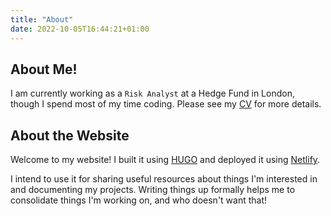 ```yaml
---
title: "About"
date: 2022-10-05T16:44:21+01:00
---
```


## About Me!
I am currently working as a `Risk Analyst` at a Hedge Fund in London, though I spend most of my time coding. Please see my [CV]("Nikul_Patel_CV.pdf") for more details.


## About the Website

Welcome to my website! I built it using [HUGO](https://gohugo.io/) and deployed it using [Netlify](https://www.netlify.com/).

I intend to use it for sharing useful resources about things I'm interested in and documenting my projects. Writing things up formally helps me to consolidate things I'm working on, and who doesn't want that!



